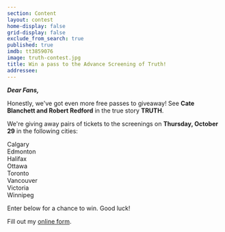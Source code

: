 ```yaml
---
section: Content
layout: contest
home-display: false
grid-display: false
exclude_from_search: true
published: true
imdb: tt3859076
image: truth-contest.jpg
title: Win a pass to the Advance Screening of Truth!
addressee: 
---
```

**_Dear Fans,_**

Honestly, we've got even more free passes to giveaway! See **Cate Blanchett and Robert Redford** in the true story **TRUTH**. 

We're giving away pairs of tickets to the screenings on **Thursday, October 29** in the following cities:

Calgary  
Edmonton  
Halifax  
Ottawa  
Toronto  
Vancouver  
Victoria  
Winnipeg  

Enter below for a chance to win. Good luck!

<div id="wufoo-mv8i58f0ez6a8n">
Fill out my <a href="https://dearcastandcrew.wufoo.com/forms/mv8i58f0ez6a8n">online form</a>.
</div>
<script type="text/javascript">var mv8i58f0ez6a8n;(function(d, t) {
var s = d.createElement(t), options = {
'userName':'dearcastandcrew',
'formHash':'mv8i58f0ez6a8n',
'autoResize':true,
'height':'467',
'async':true,
'host':'wufoo.com',
'header':'hide',
'ssl':true};
s.src = ('https:' == d.location.protocol ? 'https://' : 'http://') + 'www.wufoo.com/scripts/embed/form.js';
s.onload = s.onreadystatechange = function() {
var rs = this.readyState; if (rs) if (rs != 'complete') if (rs != 'loaded') return;
try { mv8i58f0ez6a8n = new WufooForm();mv8i58f0ez6a8n.initialize(options);mv8i58f0ez6a8n.display(); } catch (e) {}};
var scr = d.getElementsByTagName(t)[0], par = scr.parentNode; par.insertBefore(s, scr);
})(document, 'script');</script>

